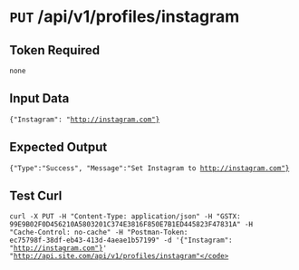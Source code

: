 # <code>PUT</code> /api/v1/profiles/instagram

## Token Required
	none

## Input Data

<code>{"Instagram": "http://instagram.com"}</code>

## Expected Output

<code>{"Type":"Success", "Message":"Set Instagram to http://instagram.com"}</code>

## Test Curl

<code>curl -X PUT -H "Content-Type: application/json" -H "GSTX: 99E9B02F0D456210A5803201C374E3816F850E7B1ED445823F47831A" -H "Cache-Control: no-cache" -H "Postman-Token: ec75798f-38df-eb43-413d-4aeae1b57199" -d '{"Instagram": "http://instagram.com"}' "http://api.site.com/api/v1/profiles/instagram"</code>